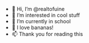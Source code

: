 - 👋 Hi, I’m @realtofuine
- 👀 I’m interested in cool stuff
- 🌱 I’m currently in school
- 🍌 I love bananas!
- 📫 Thank you for reading this

<!---
realtofuine/realtofuine is a ✨ special ✨ repository because its `README.md` (this file) appears on your GitHub profile.
You can click the Preview link to take a look at your changes.
--->
